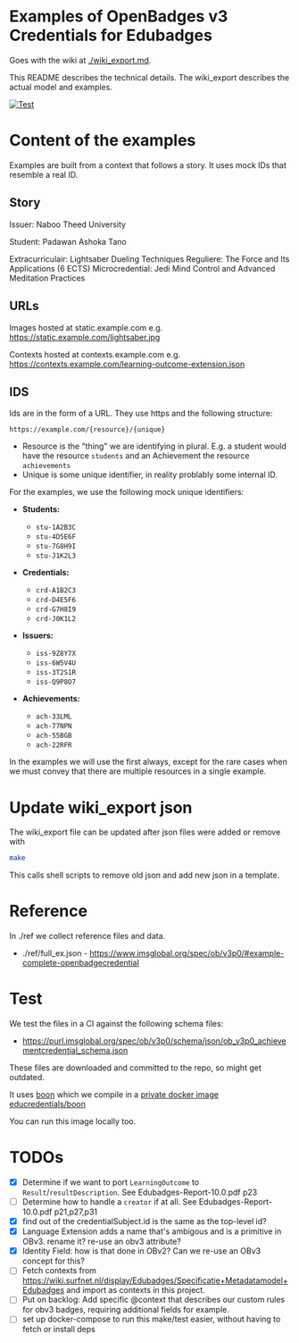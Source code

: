 # Examples of OpenBadges v3 Credentials for Edubadges

Goes with the wiki at [./wiki_export.md](./wiki_export.md).

This README describes the technical details. The wiki_export describes the actual model and examples.

[![Test](https://github.com/educredentials/obv3-examples/actions/workflows/test.yml/badge.svg)](https://github.com/educredentials/obv3-examples/actions/workflows/test.yml)

# Content of the examples

Examples are built from a context that follows a story.
It uses mock IDs that resemble a real ID.

## Story

Issuer: Naboo Theed University

Student: Padawan Ashoka Tano

Extracurriculair: Lightsaber Dueling Techniques
Reguliere: The Force and Its Applications (6 ECTS)
Microcredential: Jedi Mind Control and Advanced Meditation Practices

## URLs

Images hosted at static.example.com e.g. https://static.example.com/lightsaber.jpg

Contexts hosted at contexts.example.com e.g. https://contexts.example.com/learning-outcome-extension.json

## IDS

Ids are in the form of a URL. They use https and the following structure:

    https://example.com/{resource}/{unique}

* Resource is the "thing" we are identifying in plural. E.g. a student would have the resource `students` and an Achievement the resource `achievements`
* Unique is some unique identifier, in reality problably some internal ID.

For the examples, we use the following mock unique identifiers:

- **Students:**
  - `stu-1A2B3C`
  - `stu-4D5E6F`
  - `stu-7G8H9I`
  - `stu-J1K2L3`

- **Credentials:**
  - `crd-A1B2C3`
  - `crd-D4E5F6`
  - `crd-G7H8I9`
  - `crd-J0K1L2`

- **Issuers:**
  - `iss-9Z8Y7X`
  - `iss-6W5V4U`
  - `iss-3T2S1R`
  - `iss-Q9P8O7`

- **Achievements:**
  - `ach-33LML`
  - `ach-77NPN`
  - `ach-55BGB`
  - `ach-22RFR`

In the examples we will use the first always, except for the rare cases when we must convey that 
there are multiple resources in a single example.

# Update wiki_export json

The wiki_export file can be updated after json files were added or remove with

```bash
make
```

This calls shell scripts to remove old json and add new json in a template.

# Reference

In ./ref we collect reference files and data.

* ./ref/full_ex.json - https://www.imsglobal.org/spec/ob/v3p0/#example-complete-openbadgecredential

# Test

We test the files in a CI against the following schema files:

* https://purl.imsglobal.org/spec/ob/v3p0/schema/json/ob_v3p0_achievementcredential_schema.json

These files are downloaded and committed to the repo, so might get outdated.

It uses [boon](https://github.com/santhosh-tekuri/boon) which we compile in a [private docker image educredentials/boon](https://github.com/educredentials/obv3-examples/pkgs/container/boon)

You can run this image locally too. 

# TODOs

- [x] Determine if we want to port `LearningOutcome` to `Result`/`resultDescription`. See Edubadges-Report-10.0.pdf p23
- [ ] Determine how to handle a `creator` if at all. See Edubadges-Report-10.0.pdf p21,p27,p31
- [x] find out of the credentialSubject.id is the same as the top-level id?
- [x] Language Extension adds a name that's ambigous and is a primitive in OBv3. rename it? re-use an obv3 attribute?
- [x] Identity Field: how is that done in OBv2? Can we re-use an OBv3 concept for this?
- [ ] Fetch contexts from https://wiki.surfnet.nl/display/Edubadges/Specificatie+Metadatamodel+Edubadges and import as contexts in this project.
- [ ] Put on backlog: Add specific @context that describes our custom rules for obv3 badges, requiring additional fields for example.
- [ ] set up docker-compose to run this make/test easier, without having to fetch or install deps
